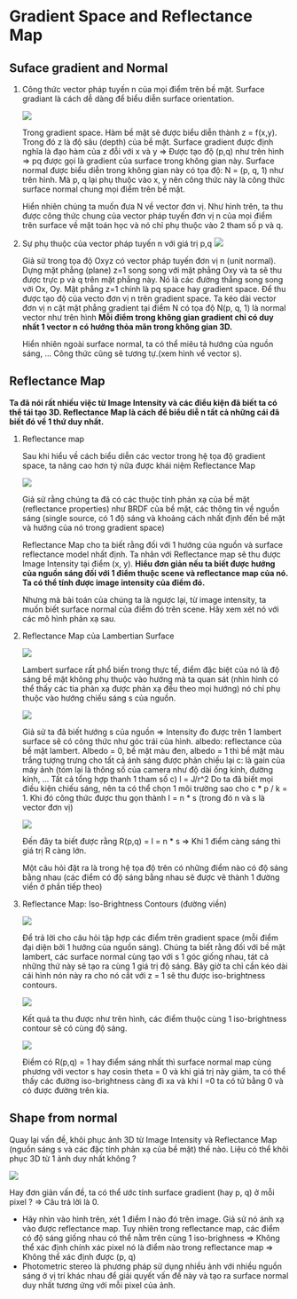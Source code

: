 # Gradient Space and Reflectance Map 
## Suface gradient and Normal

1. Công thức vector pháp tuyến n của mọi điểm trên bề mặt.
    Surface gradiant là cách dễ dàng để biểu diễn surface orientation.

    ![](images/9.%20Surface%20gradient%20and%20Normal.png)

    Trong gradient space. Hàm bề mặt sẽ được biểu diễn thành z = f(x,y). Trong đó z là độ sâu (depth) của bề mặt.
    Surface gradient được định nghĩa là đạo hàm của z đỗi với x và y => Được tạo độ (p,q) như trên hình => pq được gọi là gradient của surface trong không gian này.
    Surface normal được biểu diễn trong không gian này có tọa độ: N = (p, q, 1) như trên hình. Mà p, q lại phụ thuộc vào x, y nên công thức này là công thức surface normal chung mọi điểm trên bề mặt.

    Hiển nhiên chúng ta muốn đưa N về vector đơn vị. Như hình trên, ta thu được công thức chung của vector pháp tuyến đơn vị n của mọi điểm trên surface về mặt toán học và nó chỉ phụ thuộc vào 2 tham số p và q.

2. Sự phụ thuộc của vector pháp tuyến n với giá trị p,q
    ![](images/9.%20Surface%20gradient%20and%20Normal.png)

    Giả sử trong tọa độ Oxyz có vector pháp tuyến đơn vị n (unit normal).
    Dựng mặt phẳng (plane) z=1 song song với mặt phẳng Oxy và ta sẽ thu được trực p và q trên mặt phẳng này. Nó là các đường thẳng song song với Ox, Oy.
    Mặt phẳng z=1 chính là pq space hay gradient space.
    Để thu được tạo độ của vecto đơn vị n trên gradient space. Ta kéo dài vector đơn vị n cặt mặt phẳng gradient tại điểm N có tọa độ N(p, q, 1) là normal vector như trên hình
    **Mỗi điểm trong không gian gradient chỉ có duy nhất 1 vector n có hướng thỏa mãn trong không gian 3D.**

    Hiển nhiên ngoài surface normal, ta có thể miêu tả hướng của nguồn sáng, ... Công thức cũng sẽ tương tự.(xem hình về vector s).

## Reflectance Map

**Ta đã nói rất nhiều việc từ Image Intensity và các điểu kiện đã biết ta có thể tái tạo 3D. Reflectance Map là cách để biểu diễ n tất cả những cái đã biết đó về 1 thứ duy nhất.**

1. Reflectance map
   
    Sau khi hiểu về cách biểu diễn các vector trong hệ tọa độ gradient space, ta nâng cao hơn tý nữa được khái niệm Reflectance Map

    ![](images/9.%20Refectance%20Map.png)

    Giả sử rằng chúng ta đã có các thuộc tính phản xạ của bề mặt (reflectance properties) như BRDF của bề mặt, các thông tin về nguồn sáng (single source, có 1 độ sáng và khoảng cách nhất định đến bề mặt và hướng của nó trong gradient space)

    Reflectance Map cho ta biết rằng đối với 1 hướng của nguồn và surface reflectance model nhất định. Ta nhân với Reflectance map sẽ thu được Image Intensity tại điểm (x, y). **Hiểu đơn giản nếu ta biết được hướng của nguồn sáng đối với 1 điểm thuộc scene và reflectance map của nó. Ta có thể tính được image ỉntensity của điểm đó.**

    Nhưng mà bài toán của chúng ta là ngược lại, từ image intensity, ta muốn biết surface normal của điểm đó trên scene. Hãy xem xét nó với các mô hình phản xạ sau.

2. Reflectance Map của Lambertian Surface
    
    ![](images/9.%20Lambertian%20surface.png)

    Lambert surface rất phổ biến trong thực tế, điểm đặc biệt của nó là độ sáng bề mặt không phụ thuộc vào hướng mà ta quan sát (nhìn hình có thể thấy các tia phản xạ được phản xạ đều theo mọi hướng) nó chỉ phụ thuộc vào hướng chiếu sáng s của nguồn.

    ![](images/9.%20Reflectance%20Map%20Lambertian.png)

    Giả sử ta đã biết hướng s của nguồn => Intensity đo được trên 1 lambert surface sẽ có công thức như góc trái của hình.
        albedo: reflectance của bề mặt lambert. Albedo = 0, bề mặt màu đen, albedo = 1 thì bề mặt màu trắng tượng trưng cho tất cả ánh sáng được phản chiếu lại
        c: là gain của máy ảnh (tóm lại là thông số của camera như độ dài ống kính, đường kính, ... Tất cả tổng hợp thanh 1 tham số c)
        l = J/r^2
    Do ta đã biết mọi điều kiện chiếu sáng, nên ta có thể chọn 1 môi trường sao cho c * p / k = 1. Khi đó công thức được thu gọn thành I = n * s (trong đó n và s là vector đơn vị)

    ![](images/9.%20Reflectance%20Map%20Lambertian%202.png)

    Đến đây ta biết được rằng R(p,q) = I = n * s => Khi 1 điểm càng sáng thì giá trị R càng lớn. 
    
    Một câu hỏi đặt ra là trong hệ tọa độ trên có những điểm nào có độ sáng bằng nhau (các điểm có độ sáng bằng nhau sẽ được vẽ thành 1 đường viền ở phần tiếp theo)

3. Reflectance Map: Iso-Brightness Contours (đường viền)

    ![](images/9.%20iso-brightness%20contours.png)

    Để trả lời cho câu hỏi tập hợp các điểm trên gradient space (mỗi điểm đại diện bởi 1 hướng của nguồn sáng).
    Chúng ta biết rằng đối với bề mặt lambert, các surface normal cùng tạo với s 1 góc giống nhau, tát cả những thứ này sẽ tạo ra cùng 1 giá trị độ sáng. Bây giờ ta chỉ cần kéo dài cái hình nón này ra cho nó cắt với z = 1 sẽ thu được iso-brightness contours.

    ![](images/9.%20Reflectance%20Map%20Lambertian%203.png)

    Kết quả ta thu được như trên hình, các điểm thuộc cùng 1 iso-brightness contour sẽ có cùng độ sáng.

    ![](images/9.%20Reflectance%20Map%20Lambertian%203.png)

    Điểm có R(p,q) = 1 hay điểm sáng nhất thì surface normal map cùng phương với vector s hay cosin theta = 0 và khi giá trị này giảm, ta có thể thấy các đường iso-brightness càng đi xa  và khi I =0 ta có tử bằng 0 và có được đường trên kia.

## Shape from normal

Quay lại vấn đề, khôi phục ảnh 3D từ Image Intensity và Reflectance Map (nguồn sáng s và các đặc tính phản xạ của bề mặt) thế nào. Liệu có thể khôi phục 3D từ 1 ảnh duy nhất không ?

![](images/9.%20Shape%20from%20normal.png)

Hay đơn giản vấn đề, ta có thể ước tính surface gradient (hay p, q) ở mỗi pixel ? => Câu trả lời là 0.
- Hãy nhìn vào hình trên, xét 1 điểm I nào đó trên image. Giả sử nó ánh xạ vào được reflectance map. Tuy nhiên trong reflectance map, các điểm có độ sáng giống nhau có thể nằm trên cùng 1 iso-brighness => Không thể xác định chính xác pixel nó là điểm nào trong reflectance map => Không thể xác định được (p, q)
- Photometric stereo là phương pháp sử dụng nhiều ảnh với nhiều nguồn sáng ở vị trí khác nhau để giải quyết vấn đề này và tạo ra surface normal duy nhất tương ứng với mỗi pixel của ảnh.
